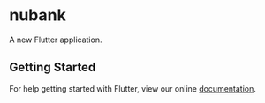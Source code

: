 # nubank

A new Flutter application.

## Getting Started

For help getting started with Flutter, view our online
[documentation](https://flutter.io/).
